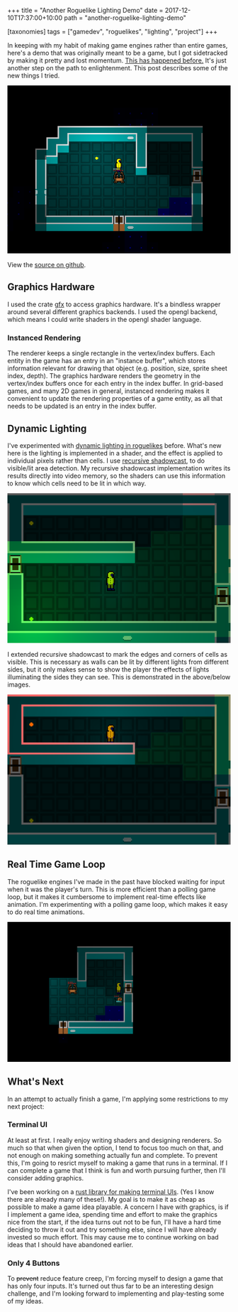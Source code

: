 +++
title = "Another Roguelike Lighting Demo"
date = 2017-12-10T17:37:00+10:00
path = "another-roguelike-lighting-demo"

[taxonomies]
tags = ["gamedev", "roguelikes", "lighting", "project"]
+++

In keeping with my habit of making game engines rather than entire games, here's
a demo that was originally meant to be a game, but I got sidetracked by making
it pretty and lost momentum.
[This has happened before.](@/blog/post-mortem-of-abandoned-game/index.md) It's just another
step on the path to enlightenment. This post describes some of the new things I
tried.

![screenshot.png](screenshot.png)
<!-- more -->

View the [source on github](https://github.com/gridbugs/lighting-experiment).

## Graphics Hardware

I used the crate [gfx](https://github.com/gfx-rs/gfx) to access graphics hardware.
It's a bindless wrapper around several different graphics backends.
I used the opengl backend, which means I could write shaders in the opengl
shader language.

### Instanced Rendering

The renderer keeps a single rectangle in the vertex/index buffers.
Each entity in the game has an entry in an "instance buffer", which
stores information relevant for drawing that object (e.g. position, size, sprite
sheet index, depth). The graphics hardware renders the geometry in the
vertex/index buffers once for each entry in the index buffer.
In grid-based games, and many 2D games in general, instanced rendering makes it
convenient to update the rendering properties of a game entity, as all that
needs to be updated is an entry in the index buffer.


## Dynamic Lighting

I've experimented with 
[dynamic lighting in roguelikes](@/blog/roguelike-lighting-demo/index.md) before.
What's new here is the lighting is implemented in a shader, and the effect is
applied to individual pixels rather than cells. I use
[recursive shadowcast](@/blog/visible-area-detection-recursive-shadowcast/index.md),
to do visible/lit area detection. My recursive shadowcast implementation writes
its results directly into video memory, so the shaders can use this information
to know which cells need to be lit in which way.

![screenshot-green.png](screenshot-green.png)

I extended recursive shadowcast to mark the edges and corners of cells as
visible. This is
necessary as walls can be lit by different lights from different sides, but it
only makes sense to show the player the effects of lights illuminating the sides
they can see. This is demonstrated in the above/below images.

![screenshot-red.png](screenshot-red.png)

## Real Time Game Loop

The roguelike engines I've made in the past have blocked waiting for input when
it was the player's turn. This is more efficient than a polling game loop, but
it makes it cumbersome to implement real-time effects like animation. I'm
experimenting with a polling game loop, which makes it easy to do real time
animations.

![gameplay.gif](gameplay.gif)

## What's Next

In an attempt to actually finish a game, I'm applying some restrictions to my
next project:

### Terminal UI

At least at first. I really enjoy writing shaders and designing renderers. So
much so that when given the option, I tend to focus too much on that, and not
enough on making something actually fun and complete. To prevent this, I'm going
to resrict myself to making a game that runs in a terminal.
If I can complete a game that
I think is fun and worth pursuing further, then I'll consider adding graphics.

I've been working on
a [rust library for making terminal UIs](https://crates.io/crates/prototty). (Yes I know
there are already many of these!). My goal is to make it as cheap as possible to
make a game idea playable. A concern I have with graphics, is if I implement a
game idea, spending time and effort to make the graphics nice from the start, if
the idea turns out not to be fun, I'll have a hard time deciding to throw it
out and try something else, since I will have already invested so much effort.
This may cause me to continue working on bad ideas that I should have abandoned
earlier.

### Only 4 Buttons

To ~~prevent~~ reduce feature creep, I'm forcing myself to design a game that
has only four inputs. It's turned out thus far to be an interesting design
challenge, and I'm looking forward to implementing and play-testing some of my
ideas.
